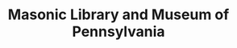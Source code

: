 ---
layout: repo
title: "Masonic Library and Museum of Pennsylvania"
id: 14520
permalink: repos/14520/
---
